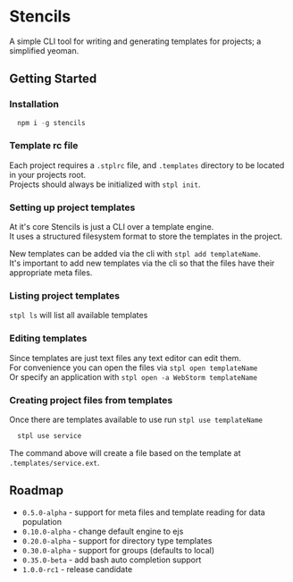 Stencils
=============

A simple CLI tool for writing and generating templates for projects; a simplified yeoman.

## Getting Started

### Installation

```javascript
  npm i -g stencils
```

### Template rc file

Each project requires a `.stplrc` file, and `.templates` directory to be located in your projects root.</br>
Projects should always be initialized with `stpl init`.

### Setting up project templates
   
At it's core Stencils is just a CLI over a template engine.<br/>
It uses a structured filesystem format to store the templates in the project.

New templates can be added via the cli with `stpl add templateName`.<br/>
It's important to add new templates via the cli so that the files have their appropriate meta files.
 
### Listing project templates 

`stpl ls` will list all available templates

### Editing templates

Since templates are just text files any text editor can edit them.<br/>
For convenience you can open the files via `stpl open templateName`<br/> 
Or specify an application with `stpl open -a WebStorm templateName`
 
### Creating project files from templates

Once there are templates available to use run `stpl use templateName`

```bash
  stpl use service
```

The command above will create a file based on the template at `.templates/service.ext`.<br/>

## Roadmap

* `0.5.0-alpha`   - support for meta files and template reading for data population
* `0.10.0-alpha`  - change default engine to ejs
* `0.20.0-alpha`  - support for directory type templates
* `0.30.0-alpha`  - support for groups (defaults to local)
* `0.35.0-beta`  - add bash auto completion support
* `1.0.0-rc1`   - release candidate
